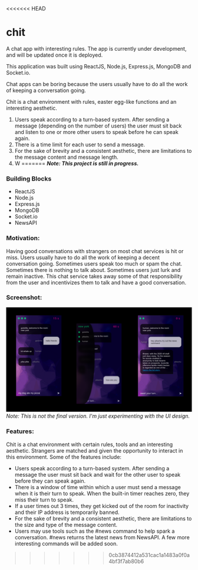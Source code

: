 <<<<<<< HEAD
# chit

A chat app with interesting rules.
The app is currently under development, and will be updated once it is deployed.

This application was built using ReactJS, Node.js, Express.js, MongoDB and Socket.io.

Chat apps can be boring because the users usually have to do all the work of keeping a conversation going.

Chit is a chat environment with rules, easter egg-like functions and an interesting aesthetic.

1. Users speak according to a turn-based system. After sending a message (depending on the number of users) the user must sit back and listen
   to one or more other users to speak before he can speak again.
2. There is a time limit for each user to send a message.
3. For the sake of brevity and a consistent aesthetic, there are limitations to the message content and message length.
4. W
=======
**_Note: This project is still in progress._** 

### Building Blocks
* ReactJS    
* Node.js 
* Express.js  
* MongoDB 
* Socket.io
* NewsAPI

### Motivation:
Having good conversations with strangers on most chat services is hit or miss. Users usually have to do all the work of keeping a decent conversation going. Sometimes users speak too much or spam the chat. Sometimes there is nothing to talk about. Sometimes users just lurk and remain inactive. This chat service takes away some of that responsibility from the user and incentivizes them to talk and have a good conversation. 

### Screenshot:
![](chit-updated.png)
_Note: This is not the final version. I'm just experimenting with the UI design._

### Features:
Chit is a chat environment with certain rules, tools and an interesting aesthetic. Strangers are matched and given the opportunity to interact in this environment. Some of the features include:
  * Users speak according to a turn-based system. After sending a message the user must sit back and wait for the other user to speak before they can speak again.
  * There is a window of time within which a user must send a message when it is their turn to speak. When the built-in timer reaches zero, they miss their turn to speak.
  * If a user times out 3 times, they get kicked out of the room for inactivity and their IP address is temporarily banned.
  * For the sake of brevity and a consistent aesthetic, there are limitations to the size and type of the message content.
  * Users may use tools such as the #news command to help spark a conversation. #news returns the latest news from NewsAPI. A few more interesting commands will be added soon.

>>>>>>> 0cb3874412a531cac1a1483a0f0a4bf3f7ab80b6
